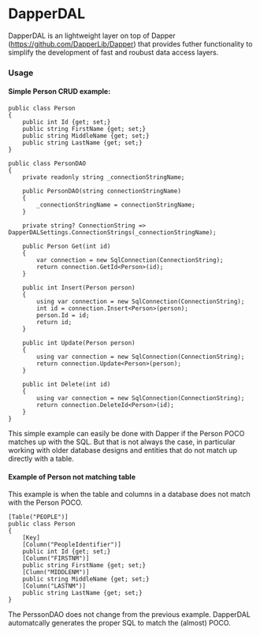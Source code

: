 # DapperDAL

DapperDAL is an lightweight layer on top of Dapper (https://github.com/DapperLib/Dapper) that provides futher functionality to simplify the development of fast and roubust data access layers.

### Usage
#### Simple Person CRUD example:
```
public class Person
{
    public int Id {get; set;}
    public string FirstName {get; set;}
    public string MiddleName {get; set;}
    public string LastName {get; set;}
}

public class PersonDAO
{
    private readonly string _connectionStringName;

    public PersonDAO(string connectionStringName)
    {
        _connectionStringName = connectionStringName;
    }

    private string? ConnectionString => DapperDALSettings.ConnectionStrings(_connectionStringName);

    public Person Get(int id)
    {
        var connection = new SqlConnection(ConnectionString);
        return connection.GetId<Person>(id);
    }

    public int Insert(Person person)
    {
        using var connection = new SqlConnection(ConnectionString);
        int id = connection.Insert<Person>(person);
        person.Id = id;
        return id;
    }

    public int Update(Person person)
    {
        using var connection = new SqlConnection(ConnectionString);
        return connection.Update<Person>(person);
    }

    public int Delete(int id)
    {
        using var connection = new SqlConnection(ConnectionString);
        return connection.DeleteId<Person>(id);
    }
}
```
This simple example can easily be done with Dapper if the Person POCO matches up with the SQL.
But that is not always the case, in particular working with older database designs and entities that do not match up directly with a table.

#### Example of Person not matching table
This example is when the table and columns in a database does not match with the Person POCO.
```
[Table("PEOPLE")]
public class Person
{
    [Key]
    [Column("PeopleIdentifier")]
    public int Id {get; set;}
    [Column("FIRSTNM")]
    public string FirstName {get; set;}
    [Clumn("MIDDLENM")]
    public string MiddleName {get; set;}
    [Column("LASTNM")]
    public string LastName {get; set;}
}
```
The PerssonDAO does not change from the previous example. 
DapperDAL automatcally generates the proper SQL to match the (almost) POCO.
